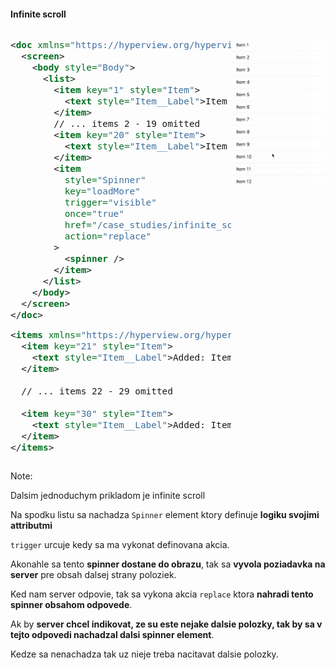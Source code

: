 #### Infinite scroll

<style>
  .grid-layout-infinite {
		display: grid;
		grid-template-columns: 70% auto;
	}
	.grid-layout-infinite code {
		font-size: 0.9rem;
		line-height: 0.9rem;
	}
</style>

<div class="grid-layout-infinite">

<div>

```xml
<doc xmlns="https://hyperview.org/hyperview">
  <screen>
    <body style="Body">
      <list>
        <item key="1" style="Item">
          <text style="Item__Label">Item 1</text>
        </item>
        // ... items 2 - 19 omitted
        <item key="20" style="Item">
          <text style="Item__Label">Item 20</text>
        </item>
        <item
          style="Spinner"
          key="loadMore"
          trigger="visible"
          once="true"
          href="/case_studies/infinite_scroll/page2.xml"
          action="replace"
        >
          <spinner />
        </item>
      </list>
    </body>
  </screen>
</doc>
```

```xml
<items xmlns="https://hyperview.org/hyperview">
  <item key="21" style="Item">
    <text style="Item__Label">Added: Item 21</text>
  </item>

  // ... items 22 - 29 omitted

  <item key="30" style="Item">
    <text style="Item__Label">Added: Item 30</text>
  </item>
</items>
```

</div>

<div>

![infinite scroll gif](img/infinite-scroll.gif)

</div>

</div>

Note: 

Dalsim jednoduchym prikladom je infinite scroll

Na spodku listu sa nachadza `Spinner` element ktory definuje **logiku svojimi attributmi**

`trigger` urcuje kedy sa ma vykonat definovana akcia.

Akonahle sa tento **spinner dostane do obrazu**, tak sa **vyvola poziadavka na server** pre obsah dalsej strany poloziek.

Ked nam server odpovie, tak sa vykona akcia `replace` ktora **nahradi tento spinner obsahom odpovede**.

Ak by **server chcel indikovat, ze su este nejake dalsie polozky, tak by sa v tejto odpovedi nachadzal dalsi spinner element**.

Kedze sa nenachadza tak uz nieje treba nacitavat dalsie polozky.

